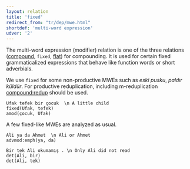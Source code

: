```yaml
---
layout: relation
title: 'fixed'
redirect_from: "tr/dep/mwe.html"
shortdef: 'multi-word expression'
udver: '2'
---
```


The multi-word expression (modifier) relation is one of the three relations ([compound](), `fixed`, [flat]()) for compounding.
It is used for certain fixed grammaticalized expressions that behave like function words or short adverbials.

We use ``fixed`` for some non-productive MWEs such as _eski pusku_, _paldır küldür_.
For productive reduplication, including m-reduplication [compound:redup](compound-redup) should be used.

~~~ sdparse
Ufak tefek bir çocuk  \n A little child
fixed(Ufak, tefek)
amod(çocuk, Ufak)
~~~

A few fixed-like MWEs are analyzed as usual.

~~~ sdparse
Ali ya da Ahmet  \n Ali or Ahmet
advmod:emph(ya, da)
~~~

~~~ sdparse
Bir tek Ali okumamış . \n Only Ali did not read
det(Ali, bir)
det(Ali, tek)
~~~
<!-- Interlanguage links updated Po 6. listopadu 2023, 21:42:55 CET -->
